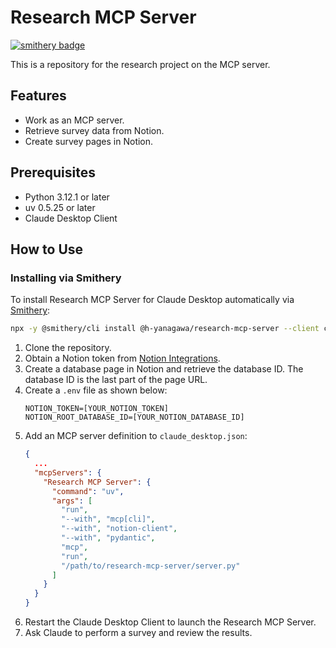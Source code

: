 # Research MCP Server

[![smithery badge](https://smithery.ai/badge/@h-yanagawa/research-mcp-server)](https://smithery.ai/server/@h-yanagawa/research-mcp-server)

This is a repository for the research project on the MCP server.

## Features
* Work as an MCP server.
* Retrieve survey data from Notion.
* Create survey pages in Notion.

## Prerequisites

* Python 3.12.1 or later
* uv 0.5.25 or later
* Claude Desktop Client

## How to Use

### Installing via Smithery

To install Research MCP Server for Claude Desktop automatically via [Smithery](https://smithery.ai/server/@h-yanagawa/research-mcp-server):

```bash
npx -y @smithery/cli install @h-yanagawa/research-mcp-server --client claude
```

1. Clone the repository.
2. Obtain a Notion token from [Notion Integrations](https://www.notion.so/my-integrations).
3. Create a database page in Notion and retrieve the database ID. The database ID is the last part of the page URL.
4. Create a `.env` file as shown below:
    ```shell
    NOTION_TOKEN=[YOUR_NOTION_TOKEN]
    NOTION_ROOT_DATABASE_ID=[YOUR_NOTION_DATABASE_ID]
    ```
5. Add an MCP server definition to `claude_desktop.json`:
    ```json
    {
      ...
      "mcpServers": {
        "Research MCP Server": {
          "command": "uv",
          "args": [
            "run",
            "--with", "mcp[cli]",
            "--with", "notion-client",
            "--with", "pydantic",
            "mcp",
            "run",
            "/path/to/research-mcp-server/server.py"
          ]
        }
      }
    }
    ```
6. Restart the Claude Desktop Client to launch the Research MCP Server.
7. Ask Claude to perform a survey and review the results.
